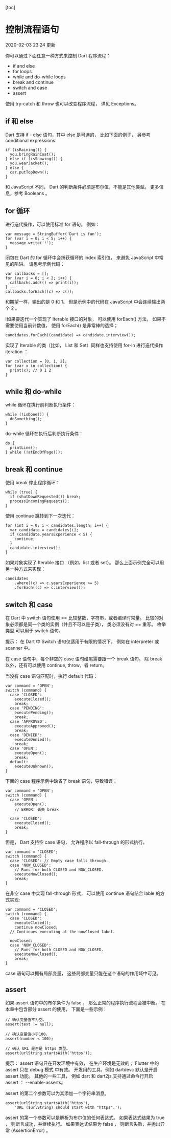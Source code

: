 [toc]

# 控制流程语句

2020-02-03 23:24 更新

你可以通过下面任意一种方式来控制 Dart 程序流程：

- if and else
- for loops
- while and do-while loops
- break and continue
- switch and case
- assert

使用 try-catch 和 throw 也可以改变程序流程， 详见 Exceptions。



## if 和 else

Dart 支持 if - else 语句，其中 else 是可选的， 比如下面的例子， 另参考 conditional expressions.

```
if (isRaining()) {
  you.bringRainCoat();
} else if (isSnowing()) {
  you.wearJacket();
} else {
  car.putTopDown();
}
```

和 JavaScript 不同， Dart 的判断条件必须是布尔值，不能是其他类型。 更多信息，参考 Booleans 。



## for 循环

进行迭代操作，可以使用标准 for 语句。 例如：

```
var message = StringBuffer('Dart is fun');
for (var i = 0; i < 5; i++) {
  message.write('!');
}
```

闭包在 Dart 的 for 循环中会捕获循环的 index 索引值， 来避免 JavaScript 中常见的陷阱。 请思考示例代码：

```
var callbacks = [];
for (var i = 0; i < 2; i++) {
  callbacks.add(() => print(i));
}
callbacks.forEach((c) => c());
```

和期望一样，输出的是 0 和 1。 但是示例中的代码在 JavaScript 中会连续输出两个 2 。

I如果要迭代一个实现了 Iterable 接口的对象， 可以使用 forEach() 方法， 如果不需要使用当前计数值， 使用 forEach() 是非常棒的选择；

```
candidates.forEach((candidate) => candidate.interview());
```

实现了 Iterable 的类（比如， List 和 Set）同样也支持使用 for-in 进行迭代操作 iteration ：

```
var collection = [0, 1, 2];
for (var x in collection) {
  print(x); // 0 1 2
}
```



## while 和 do-while

while 循环在执行前判断执行条件：

```
while (!isDone()) {
  doSomething();
}
```

do-while 循环在执行后判断执行条件：

```
do {
  printLine();
} while (!atEndOfPage());
```



## break 和 continue

使用 break 停止程序循环：

```
while (true) {
  if (shutDownRequested()) break;
  processIncomingRequests();
}
```

使用 continue 跳转到下一次迭代：

```
for (int i = 0; i < candidates.length; i++) {
  var candidate = candidates[i];
  if (candidate.yearsExperience < 5) {
    continue;
  }
  candidate.interview();
}
```

如果对象实现了 Iterable 接口 （例如，list 或者 set）。 那么上面示例完全可以用另一种方式来实现：

```
candidates
    .where((c) => c.yearsExperience >= 5)
    .forEach((c) => c.interview());
```



## switch 和 case

在 Dart 中 switch 语句使用 == 比较整数，字符串，或者编译时常量。 比较的对象必须都是同一个类的实例（并且不可以是子类）， 类必须没有对 == 重写。 枚举类型 可以用于 switch 语句。

提示： 在 Dart 中 Switch 语句仅适用于有限的情况下， 例如在 interpreter 或 scanner 中。

在 case 语句中，每个非空的 case 语句结尾需要跟一个 break 语句。 除 break 以外，还有可以使用 continue, throw，者 return。

当没有 case 语句匹配时，执行 default 代码：

```
var command = 'OPEN';
switch (command) {
  case 'CLOSED':
    executeClosed();
    break;
  case 'PENDING':
    executePending();
    break;
  case 'APPROVED':
    executeApproved();
    break;
  case 'DENIED':
    executeDenied();
    break;
  case 'OPEN':
    executeOpen();
    break;
  default:
    executeUnknown();
}
```

下面的 case 程序示例中缺省了 break 语句，导致错误：

```
var command = 'OPEN';
switch (command) {
  case 'OPEN':
    executeOpen();
    // ERROR: 丢失 break

  case 'CLOSED':
    executeClosed();
    break;
}
```

但是， Dart 支持空 case 语句， 允许程序以 fall-through 的形式执行。

```
var command = 'CLOSED';
switch (command) {
  case 'CLOSED': // Empty case falls through.
  case 'NOW_CLOSED':
    // Runs for both CLOSED and NOW_CLOSED.
    executeNowClosed();
    break;
}
```

在非空 case 中实现 fall-through 形式， 可以使用 continue 语句结合 lable 的方式实现:

```
var command = 'CLOSED';
switch (command) {
  case 'CLOSED':
    executeClosed();
    continue nowClosed;
  // Continues executing at the nowClosed label.

  nowClosed:
  case 'NOW_CLOSED':
    // Runs for both CLOSED and NOW_CLOSED.
    executeNowClosed();
    break;
}
```

case 语句可以拥有局部变量， 这些局部变量只能在这个语句的作用域中可见。



## assert

如果 assert 语句中的布尔条件为 false ， 那么正常的程序执行流程会被中断。 在本章中包含部分 assert 的使用， 下面是一些示例：

```
// 确认变量值不为空。
assert(text != null);

// 确认变量值小于100。
assert(number < 100);

// 确认 URL 是否是 https 类型。
assert(urlString.startsWith('https'));
```

提示： assert 语句只在开发环境中有效， 在生产环境是无效的； Flutter 中的 assert 只在 debug 模式 中有效。 开发用的工具，例如 dartdevc 默认是开启 assert 功能。 其他的一些工具， 例如 dart 和 dart2js,支持通过命令行开启 assert ： --enable-asserts。

assert 的第二个参数可以为其添加一个字符串消息。

```
assert(urlString.startsWith('https'),
    'URL ($urlString) should start with "https".');
```

assert 的第一个参数可以是解析为布尔值的任何表达式。 如果表达式结果为 true ， 则断言成功，并继续执行。 如果表达式结果为 false ， 则断言失败，并抛出异常 (AssertionError) 。